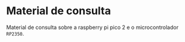 # Material de consulta

Material de consulta sobre a raspberry pi pico 2 e o microcontrolador `RP2350`.
